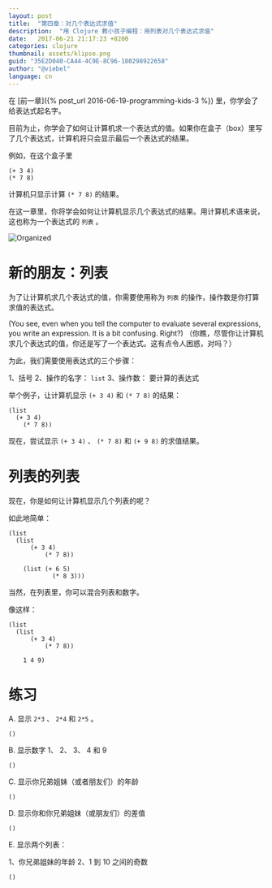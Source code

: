 ```yaml
---
layout: post
title:  "第四章：对几个表达式求值"
description:  "用 Clojure 教小孩子编程：用列表对几个表达式求值"
date:   2017-06-21 21:17:23 +0200
categories: clojure
thumbnail: assets/klipse.png
guid: "35E2D040-CA44-4C9E-8C96-180298922658"
author: "@viebel"
language: cn
---
```



在 [前一章]({% post_url 2016-06-19-programming-kids-3 %}) 里，你学会了给表达式起名字。

目前为止，你学会了如何让计算机求一个表达式的值。如果你在盒子（box）里写了几个表达式，计算机将只会显示最后一个表达式的结果。

例如，在这个盒子里

~~~klipse
(+ 3 4)
(* 7 8)
~~~

计算机只显示计算 `(* 7 8)` 的结果。


在这一章里，你将学会如何让计算机显示几个表达式的结果。用计算机术语来说，这也称为一个表达式的 `列表` 。


![Organized](/assets/images/shopping-list.jpg)

# 新的朋友：列表

为了让计算机求几个表达式的值，你需要使用称为 `列表` 的操作，操作数是你打算求值的表达式。


(You see, even when you tell the computer to evaluate several expressions, you write an expression. It is a bit confusing. Right?) 
（你瞧，尽管你让计算机求几个表达式的值，你还是写了一个表达式。这有点令人困惑，对吗？）

为此，我们需要使用表达式的三个步骤：

1、括号
2、操作的名字： `list`
3、操作数： 要计算的表达式


举个例子，让计算机显示 `(+ 3 4)` 和 `(* 7 8)` 的结果：


~~~klipse
(list
  (+ 3 4)
    (* 7 8))
~~~


现在，尝试显示 `(+ 3 4)` 、 `(* 7 8)` 和 `(+ 9 8)` 的求值结果。



# 列表的列表

现在，你是如何让计算机显示几个列表的呢？

如此地简单：

~~~klipse
(list
  (list
      (+ 3 4)
          (* 7 8))

    (list (+ 6 5)
            (* 8 3)))

~~~


当然，在列表里，你可以混合列表和数字。

像这样：

~~~klipse
(list
  (list
      (+ 3 4)
          (* 7 8))
  
    1 4 9)
~~~



# 练习


A. 显示 `2*3` 、 `2*4` 和 `2*5` 。

~~~klipse
()
~~~


B. 显示数字 1、 2、 3、 4 和 9

~~~klipse
()
~~~

C. 显示你兄弟姐妹（或者朋友们）的年龄


~~~klipse
()
~~~


D. 显示你和你兄弟姐妹（或朋友们）的差值


~~~klipse
()
~~~

E. 显示两个列表：

1、你兄弟姐妹的年龄
2、1 到 10 之间的奇数


~~~klipse
()
~~~


